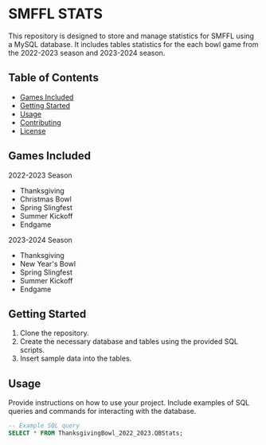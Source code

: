 # SMFFL STATS

This repository is designed to store and manage statistics for SMFFL using a MySQL database. It includes tables statistics for the each bowl game from the 2022-2023 season and 2023-2024 season.

## Table of Contents
- [Games Included](#games-included)
- [Getting Started](#getting-started)
- [Usage](#usage)
- [Contributing](#contributing)
- [License](#license)

## Games Included

2022-2023 Season
- Thanksgiving
- Christmas Bowl
- Spring Slingfest
- Summer Kickoff
- Endgame

2023-2024 Season
- Thanksgiving
- New Year's Bowl
- Spring Slingfest
- Summer Kickoff
- Endgame

## Getting Started

1. Clone the repository.
2. Create the necessary database and tables using the provided SQL scripts.
3. Insert sample data into the tables.

## Usage

Provide instructions on how to use your project. Include examples of SQL queries and commands for interacting with the database.

```sql
-- Example SQL query
SELECT * FROM ThanksgivingBowl_2022_2023.QBStats;
